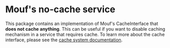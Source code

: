 Mouf's no-cache service
=======================

This package contains an implementation of Mouf's CacheInterface that <strong>does not cache anything</strong>.
This can be useful if you want to disable caching mechanism in a service that requires cache.
To learn more about the cache interface, please see the [cache system documentation](http://mouf-php.com/packages/mouf/utils.cache.cache-interface).
